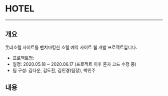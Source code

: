 # HOTEL
-----------------------------------------------
## 개요
롯데호텔 사이트를 벤치마킹한 호텔 예약 사이트 웹 개발 프로젝트입니다.
* 프로젝트명: 
* 일정: 2020.05.18 ~ 2020.06.17 (프로젝트 이후 혼자 코드 수정 중)
* 팀 구성: 김다운, 김도환, 김민경(팀장), 박민주

## 내용
